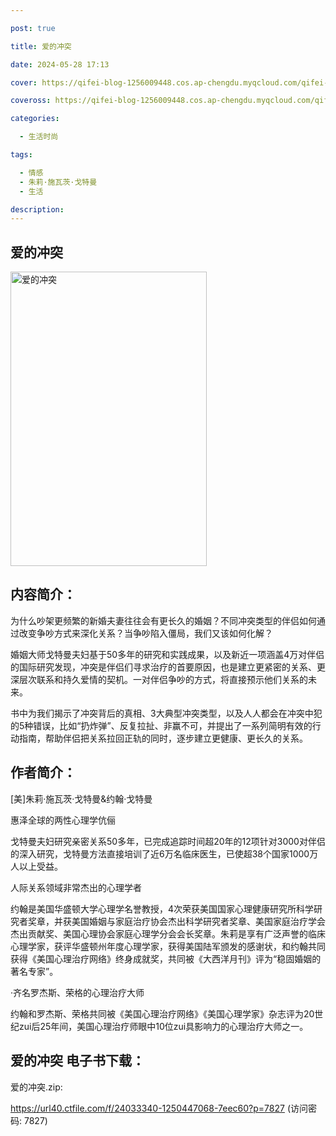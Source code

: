 ```yaml
---

post: true

title: 爱的冲突

date: 2024-05-28 17:13

cover: https://qifei-blog-1256009448.cos.ap-chengdu.myqcloud.com/qifei-blog/662228fb0ea9cb14032d7d91.jpg

coveross: https://qifei-blog-1256009448.cos.ap-chengdu.myqcloud.com/qifei-blog/662228fb0ea9cb14032d7d91.jpg

categories:

  - 生活时尚

tags:

  - 情感
  - 朱莉·施瓦茨·戈特曼
  - 生活

description:
---
```


## 爱的冲突
<img alt="爱的冲突 " class="aligncenter loading" data-was-processed="true" decoding="async" fetchpriority="high" height="471" src="https://qifei-blog-1256009448.cos.ap-chengdu.myqcloud.com/qifei-blog/662228fb0ea9cb14032d7d91.jpg" style="cursor: zoom-in;" width="314"/>

## 内容简介：

为什么吵架更频繁的新婚夫妻往往会有更长久的婚姻？不同冲突类型的伴侣如何通过改变争吵方式来深化关系？当争吵陷入僵局，我们又该如何化解？

婚姻大师戈特曼夫妇基于50多年的研究和实践成果，以及新近一项涵盖4万对伴侣的国际研究发现，冲突是伴侣们寻求治疗的首要原因，也是建立更紧密的关系、更深层次联系和持久爱情的契机。一对伴侣争吵的方式，将直接预示他们关系的未来。

书中为我们揭示了冲突背后的真相、3大典型冲突类型，以及人人都会在冲突中犯的5种错误，比如“扔炸弹”、反复拉扯、非赢不可，并提出了一系列简明有效的行动指南，帮助伴侣把关系拉回正轨的同时，逐步建立更健康、更长久的关系。

## 作者简介：

[美]朱莉·施瓦茨·戈特曼&amp;约翰·戈特曼

惠泽全球的两性心理学伉俪

戈特曼夫妇研究亲密关系50多年，已完成追踪时间超20年的12项针对3000对伴侣的深入研究，戈特曼方法直接培训了近6万名临床医生，已使超38个国家1000万人以上受益。

人际关系领域非常杰出的心理学者

约翰是美国华盛顿大学心理学名誉教授，4次荣获美国国家心理健康研究所科学研究者奖章，并获美国婚姻与家庭治疗协会杰出科学研究者奖章、美国家庭治疗学会杰出贡献奖、美国心理协会家庭心理学分会会长奖章。朱莉是享有广泛声誉的临床心理学家，获评华盛顿州年度心理学家，获得美国陆军颁发的感谢状，和约翰共同获得《美国心理治疗网络》终身成就奖，共同被《大西洋月刊》评为“稳固婚姻的著名专家”。

·齐名罗杰斯、荣格的心理治疗大师

约翰和罗杰斯、荣格共同被《美国心理治疗网络》《美国心理学家》杂志评为20世纪zui后25年间，美国心理治疗师眼中10位zui具影响力的心理治疗大师之一。

## 爱的冲突 电子书下载：
爱的冲突.zip: 

https://url40.ctfile.com/f/24033340-1250447068-7eec60?p=7827 (访问密码: 7827)
